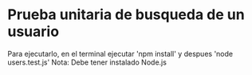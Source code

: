 # Prueba unitaria de busqueda de un usuario

Para ejecutarlo, en el terminal ejecutar 'npm install' y despues 'node users.test.js'
Nota: Debe tener instalado Node.js 
